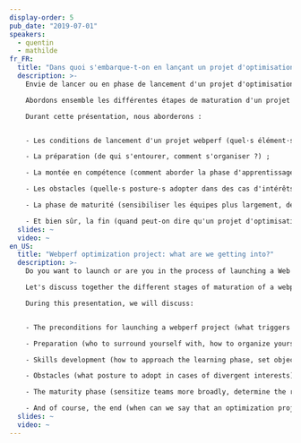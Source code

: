 ```yaml
---
display-order: 5
pub_date: "2019-07-01"
speakers:
  - quentin
  - mathilde
fr_FR:
  title: "Dans quoi s'embarque-t-on en lançant un projet d'optimisation de la webperf ?"
  description: >-
    Envie de lancer ou en phase de lancement d'un projet d'optimisation de la Performance Web ?

    Abordons ensemble les différentes étapes de maturation d'un projet de webperf en entreprise au travers du retour d'expérience de OUI.sncf, mais également grâce à des retours d'expériences d'autres sites e-commerce ayant eu la même démarche.

    Durant cette présentation, nous aborderons :


    - Les conditions de lancement d'un projet webperf (quel·s élément·s déclencheur·s ou argument·s permettent la prise de conscience de la nécessité d'un tel projet ?) ;

    - La préparation (de qui s'entourer, comment s'organiser ?) ;

    - La montée en compétence (comment aborder la phase d'apprentissage, fixer des objectifs, revoir son monitoring) ;

    - Les obstacles (quelle·s posture·s adopter dans des cas d'intérêts divergents) ;

    - La phase de maturité (sensibiliser les équipes plus largement, déterminer les relais de l'acculturation) ;

    - Et bien sûr, la fin (quand peut-on dire qu'un projet d'optimisation est terminé ?).
  slides: ~
  video: ~
en_US:
  title: "Webperf optimization project: what are we getting into?"
  description: >-
    Do you want to launch or are you in the process of launching a Web Performance optimization project?

    Let's discuss together the different stages of maturation of a webperf project in a company through the feedback of OUI.sncf, but also from other e-commerce sites that have had the same approach.

    During this presentation, we will discuss:


    - The preconditions for launching a webperf project (what triggers or arguments can make you aware of the need to launch such a project?);

    - Preparation (who to surround yourself with, how to organize yourself?);

    - Skills development (how to approach the learning phase, set objectives, review your monitoring);

    - Obstacles (what posture to adopt in cases of divergent interests);

    - The maturity phase (sensitize teams more broadly, determine the relays of acculturation);

    - And of course, the end (when can we say that an optimization project is finished?).
  slides: ~
  video: ~
---
```

